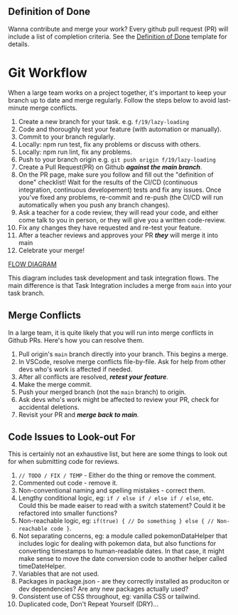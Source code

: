 ## Definition of Done

Wanna contribute and merge your work? Every github pull request (PR) will include a list of completion criteria. See the [Definition of Done](./docs/pull_request_template.md) template for details.

# Git Workflow

When a large team works on a project together, it's important to keep your branch up to date and merge regularly. Follow the steps below to avoid last-minute merge conflicts.

1. Create a new branch for your task. e.g. `f/19/lazy-loading`
2. Code and thoroughly test your feature (with automation or manually).
3. Commit to your branch regularly.
4. Locally: npm run test, fix any problems or discuss with others.
5. Locally: npm run lint, fix any problems.
6. Push to your branch origin e.g. `git push origin f/19/lazy-loading`
7. Create a Pull Request(PR) on Github **_against the main branch_**.
8. On the PR page, make sure you follow and fill out the "definition of done" checklist! Wait for the results of the CI/CD (continuous integration, continuous developement) tests and fix any issues. Once you've fixed any problems, re-commit and re-push (the CI/CD will run automatically when you push any branch changes).
9. Ask a teacher for a code review, they will read your code, and either come talk to you in person, or they will give you a written code-review.
10. Fix any changes they have requested and re-test your feature.
11. After a teacher reviews and approves your PR **_they_** will merge it into main
12. Celebrate your merge!

[FLOW DIAGRAM](./docs/GITFLOW.png)

This diagram includes task development and task integration flows.
The main difference is that Task Integration includes a merge from `main` into your task branch.

</details>

## Merge Conflicts

In a large team, it is quite likely that you will run into merge conflicts in Github PRs. Here's how you can resolve them.

1. Pull origin's `main` branch directly into your branch. This begins a merge.
2. In VSCode, resolve merge conflicts file-by-file. Ask for help from other devs who's work is affected if needed.
3. After all conflicts are resolved, **_retest your feature_**.
4. Make the merge commit.
5. Push your merged branch (not the `main` branch) to origin.
6. Ask devs who's work might be affected to review your PR, check for accidental deletions.
7. Revisit your PR and **_merge back to main_**.

## Code Issues to Look-out For

This is certainly not an exhaustive list, but here are some things to look out for when submitting code for reviews.

1. `// TODO / FIX / TEMP` - Either do the thing or remove the comment.
2. Commented out code - remove it.
3. Non-conventional naming and spelling mistakes - correct them.
4. Lengthy conditional logic, eg: `if / else if / else if / else`, etc. Could this be made eaiser to read with a switch statement? Could it be refactored into smaller functions?
5. Non-reachable logic, eg: `if(true) { // Do something } else { // Non-reachable code }`.
6. Not separating concerns, eg: a module called pokemonDataHelper that includes logic for dealing with pokemon data, but also functions for converting timestamps to human-readable dates. In that case, it might make sense to move the date conversion code to another helper called timeDateHelper.
7. Variables that are not used.
8. Packages in package.json - are they correctly installed as produciton or dev dependencies? Are any new packages actually used?
9. Consistent use of CSS throughout, eg: vanilla CSS or tailwind.
10. Duplicated code, Don't Repeat Yourself (DRY)...
